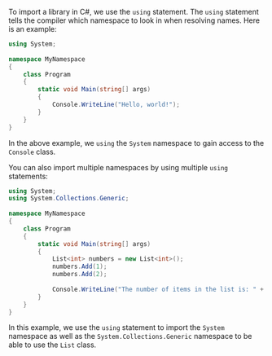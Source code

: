 To import a library in C#, we use the `using` statement. The `using` statement tells the compiler which namespace to look in when resolving names. Here is an example:

```csharp
using System;
 
namespace MyNamespace
{
    class Program
    {
        static void Main(string[] args)
        {
            Console.WriteLine("Hello, world!");
        }
    }
}
```

In the above example, we `using` the `System` namespace to gain access to the `Console` class.

You can also import multiple namespaces by using multiple `using` statements:

```csharp
using System;
using System.Collections.Generic;
 
namespace MyNamespace
{
    class Program
    {
        static void Main(string[] args)
        {
            List<int> numbers = new List<int>();
            numbers.Add(1);
            numbers.Add(2);
 
            Console.WriteLine("The number of items in the list is: " + numbers.Count);
        }
    }
}
```

In this example, we use the `using` statement to import the `System` namespace as well as the `System.Collections.Generic` namespace to be able to use the `List` class.